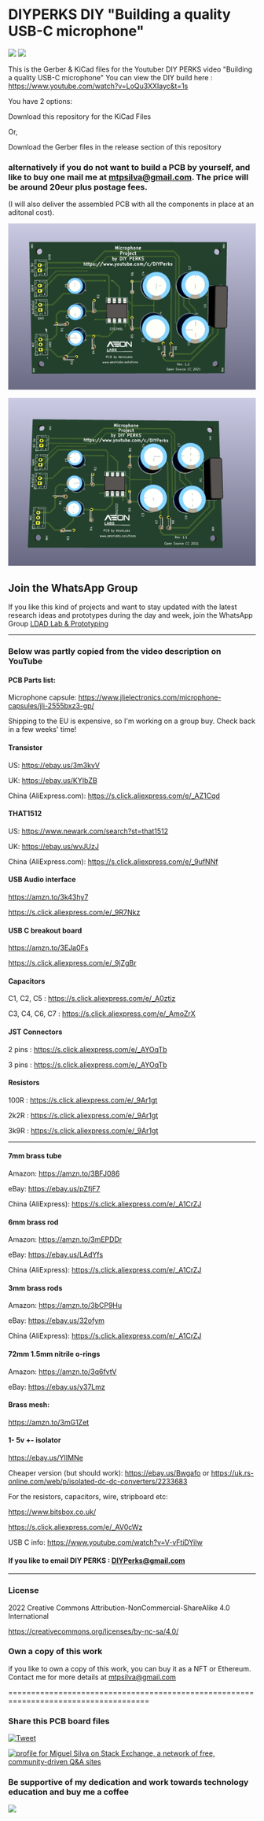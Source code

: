 # DIYPERKS DIY "Building a quality USB-C microphone" 
![](https://views.whatilearened.today/views/github/aeonSolutions/DIYPERKS_microphone_project.svg)
![](https://img.shields.io/github/downloads/aeonSolutions/DIYPERKS_microphone_project/total?style=for-the-badge)

This is the Gerber & KiCad files for the Youtuber DIY PERKS video "Building a quality USB-C microphone"
You can view the DIY build here : https://www.youtube.com/watch?v=LoQu3XXIayc&t=1s

You have 2 options:

Download this repository for the KiCad Files

Or,

Download the Gerber files in the release section of this repository

### alternatively if you do not want to build a PCB by yourself, and like to buy one mail me at mtpsilva@gmail.com. The price will be around 20eur plus postage fees.
(I will also deliver the assembled PCB with all the components in place at an aditonal cost).


![](https://github.com/aeonSolutions/DIYPERKS_microphone_project/blob/main/image_2021-11-08_111413.png)

![](https://github.com/aeonSolutions/DIYPERKS_microphone_project/blob/main/image_2021-11-07_115353.png)

## Join the WhatsApp Group
If you like this kind of projects and want to stay updated with the latest research ideas and prototypes during the day and week, join the WhatsApp Group
[LDAD Lab & Prototyping](https://chat.whatsapp.com/FkNC7u83kuy2QRA5sqjBVg)

________________________________________________________________________________________________________________

### Below was partly copied from the video description on YouTube

#### PCB Parts list:

Microphone capsule: https://www.jlielectronics.com/microphone-capsules/jli-2555bxz3-gp/

Shipping to the EU is expensive, so I'm working on a group buy. Check back in a few weeks' time!

#### Transistor 

US: https://ebay.us/3m3kyV

UK: https://ebay.us/KYIbZB

China (AliExpress.com): https://s.click.aliexpress.com/e/_AZ1Cqd

####  THAT1512 

US: https://www.newark.com/search?st=that1512

UK: https://ebay.us/wvJUzJ

China (AliExpress.com): https://s.click.aliexpress.com/e/_9ufNNf


####  USB Audio interface

https://amzn.to/3k43hy7

https://s.click.aliexpress.com/e/_9R7Nkz


####  USB C breakout board

https://amzn.to/3EJa0Fs

https://s.click.aliexpress.com/e/_9jZgBr

#### Capacitors
C1, C2, C5 : https://s.click.aliexpress.com/e/_A0ztiz

C3, C4, C6, C7 : https://s.click.aliexpress.com/e/_AmoZrX

#### JST Connectors
2 pins : https://s.click.aliexpress.com/e/_AYOqTb

3 pins : https://s.click.aliexpress.com/e/_AYOqTb

#### Resistors
100R : https://s.click.aliexpress.com/e/_9Ar1gt

2k2R : https://s.click.aliexpress.com/e/_9Ar1gt

3k9R : https://s.click.aliexpress.com/e/_9Ar1gt


_________________________________________________________________________________________________________________________________

####  7mm brass tube

Amazon: https://amzn.to/3BFJ086

eBay: https://ebay.us/pZfjF7

China (AliExpress): https://s.click.aliexpress.com/e/_A1CrZJ



####  6mm brass rod

Amazon: https://amzn.to/3mEPDDr

eBay: https://ebay.us/LAdYfs

China (AliExpress): https://s.click.aliexpress.com/e/_A1CrZJ



####  3mm brass rods

Amazon: https://amzn.to/3bCP9Hu

eBay: https://ebay.us/32ofym

China (AliExpress): https://s.click.aliexpress.com/e/_A1CrZJ



####  72mm 1.5mm nitrile o-rings

Amazon: https://amzn.to/3q6fvtV

eBay: https://ebay.us/y37Lmz


####  Brass mesh:

https://amzn.to/3mG1Zet


####  1- 5v +- isolator
 
https://ebay.us/YIIMNe

Cheaper version (but should work): https://ebay.us/Bwgafo or https://uk.rs-online.com/web/p/isolated-dc-dc-converters/2233683

For the resistors, capacitors, wire, stripboard etc:

https://www.bitsbox.co.uk/

https://s.click.aliexpress.com/e/_AV0cWz


USB C info: https://www.youtube.com/watch?v=V-vFtiDYiIw


#### If you like to  email DIY PERKS : DIYPerks@gmail.com
______________________________________________________________________________________________________________________________

### License
2022 Creative Commons Attribution-NonCommercial-ShareAlike 4.0 International

https://creativecommons.org/licenses/by-nc-sa/4.0/

### Own a copy of this work
if you like to own a copy of this work, you can buy it as a NFT or Ethereum. Contact me for more details at mtpsilva@gmail.com

=====================================================================================
### Share this PCB board files
[![Tweet](https://img.shields.io/twitter/url/http/shields.io.svg?style=social)](https://twitter.com/intent/tweet?original_referer=https%3A%2F%2Fjitpack.io%2F&ref_src=twsrc%5Etfw&text=Version%201.0%20of%20DIYPERKS_microphone_project%20is%20now%20available%20on%20&tw_p=tweetbutton&url=http%3A%2F%2Fgithub.com%2FaeonSolutions%2FDIYPERKS_microphone_project)

<a href="https://stackexchange.com/users/18907312/miguel-silva"><img src="https://stackexchange.com/users/flair/18907312.png" width="208" height="58" alt="profile for Miguel Silva on Stack Exchange, a network of free, community-driven Q&amp;A sites" title="profile for Miguel Silva on Stack Exchange, a network of free, community-driven Q&amp;A sites" /></a>

### Be supportive of my dedication and work towards technology education and buy me a coffee

[<img src="https://cdn.buymeacoffee.com/buttons/v2/default-yellow.png" data-canonical-src="https://cdn.buymeacoffee.com/buttons/v2/default-yellow.png" height="70" />](https://www.buymeacoffee.com/migueltomas)
